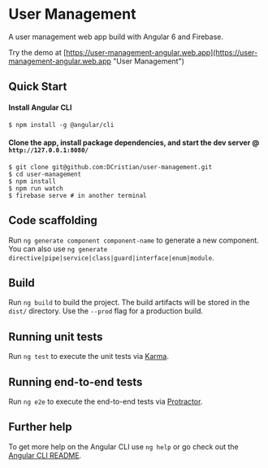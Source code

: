 # User Management

A user management web app build with Angular 6 and Firebase.

Try the demo at [https://user-management-angular.web.app](https://user-management-angular.web.app "User Management")

## Quick Start

#### Install Angular CLI

``` shell
$ npm install -g @angular/cli
```

#### Clone the app, install package dependencies, and start the dev server @ `http://127.0.0.1:8080/`

``` shell
$ git clone git@github.com:DCristian/user-management.git
$ cd user-management
$ npm install
$ npm run watch
$ firebase serve # in another terminal
```

## Code scaffolding

Run `ng generate component component-name` to generate a new component. You can also use `ng generate directive|pipe|service|class|guard|interface|enum|module`.

## Build

Run `ng build` to build the project. The build artifacts will be stored in the `dist/` directory. Use the `--prod` flag for a production build.

## Running unit tests

Run `ng test` to execute the unit tests via [Karma](https://karma-runner.github.io).

## Running end-to-end tests

Run `ng e2e` to execute the end-to-end tests via [Protractor](http://www.protractortest.org/).

## Further help

To get more help on the Angular CLI use `ng help` or go check out the [Angular CLI README](https://github.com/angular/angular-cli/blob/master/README.md).
